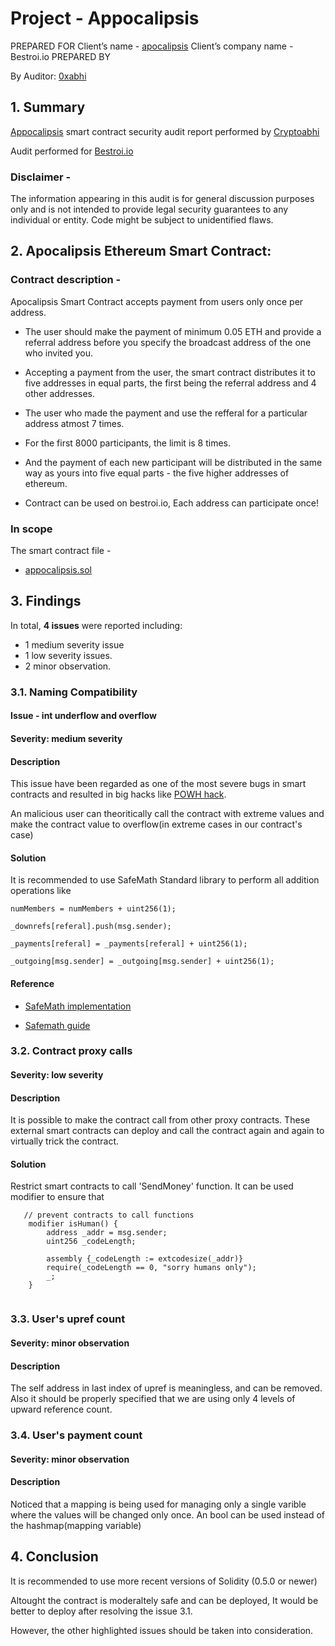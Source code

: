 # Project - Appocalipsis


PREPARED FOR
Client’s name - [apocalipsis](https://github.com/apocalipsis666/) 
Client’s company name - Bestroi.io
PREPARED BY

By Auditor: [0xabhi](http://github.com/0xabhi)


## 1. Summary

[Appocalipsis](https://github.com/apocalipsis666/apocalipsis/blob/master/apocalipsis.sol) smart contract security audit report performed by [Cryptoabhi](https://github.com/cryptoabhi)

Audit performed for [Bestroi.io](bestroi.io)


### Disclaimer - 

The information appearing in this audit is for general discussion purposes only and is not intended to provide legal security guarantees to any individual or entity.
Code might be subject to unidentified flaws.


## 2. Apocalipsis Ethereum Smart Contract:

### Contract description - 

Apocalipsis Smart Contract accepts payment from users only once per address.

* The user should make the payment of minimum 0.05 ETH and provide a referral address
before you specify the broadcast address of the one who invited you. 

* Accepting a payment from the user, the smart contract distributes it to five addresses in equal parts, 
the first being the referral address and 4 other addresses. 

* The user who made the payment and use the refferal for a particular address atmost 7 times. 

* For the first 8000 participants, the limit is 8 times.

* And the payment of each new participant will be distributed in the same way as yours into five equal parts - the five higher addresses of ethereum. 

* Contract can be used on bestroi.io, Each address can participate once!

### In scope

The smart contract file -
- [appocalipsis.sol](https://github.com/apocalipsis666/apocalipsis/blob/master/apocalipsis.sol)

## 3. Findings

In total, **4 issues** were reported including:

- 1 medium severity issue
- 1 low severity issues.
- 2 minor observation.

### 3.1. Naming Compatibility

#### Issue - int underflow and overflow
#### Severity: medium severity

#### Description

This issue have been regarded as one of the most severe bugs in smart contracts and resulted in big hacks like [POWH hack](https://blog.goodaudience.com/how-800k-evaporated-from-the-powh-coin-ponzi-scheme-overnight-1b025c33b530). 

An malicious user can theoritically call the contract with extreme values and make the contract value to overflow(in extreme cases in our contract's case)

#### Solution

It is recommended to use SafeMath Standard library to perform all addition operations like 

```
numMembers = numMembers + uint256(1);

_downrefs[referal].push(msg.sender);

_payments[referal] = _payments[referal] + uint256(1);

_outgoing[msg.sender] = _outgoing[msg.sender] + uint256(1);
```

#### Reference 

- [SafeMath implementation](https://github.com/OpenZeppelin/openzeppelin-solidity/blob/master/contracts/math/SafeMath.sol)

- [Safemath guide](https://medium.com/coinmonks/practicing-safemath-with-solidity-and-openzeppelin-cde4cba9ce39)

### 3.2. Contract proxy calls

#### Severity: low severity

#### Description

It is possible to make the contract call from other proxy contracts. These external smart contracts can deploy and call the contract again and again to virtually trick the contract.

#### Solution

Restrict smart contracts to call 'SendMoney' function. It can be used modifier to ensure that 

```
   // prevent contracts to call functions
    modifier isHuman() {
        address _addr = msg.sender;
        uint256 _codeLength;

        assembly {_codeLength := extcodesize(_addr)}
        require(_codeLength == 0, "sorry humans only");
        _;
    }
    
```

### 3.3. User's upref count

#### Severity: minor observation

#### Description

The self address in last index of upref is meaningless, and can be removed. Also it should be properly specified that we are using only 4 levels of upward reference count.

### 3.4. User's payment count

#### Severity: minor observation

#### Description

Noticed that a mapping is being used for managing only a single varible where the values will be changed only once. An bool can be used instead of the hashmap(mapping variable)

## 4. Conclusion

It is recommended to use more recent versions of Solidity (0.5.0 or newer)

Altought the contract is moderaltely safe and can be deployed, It would be better to deploy after resolving the issue 3.1.

However, the other highlighted issues should be taken into consideration.
